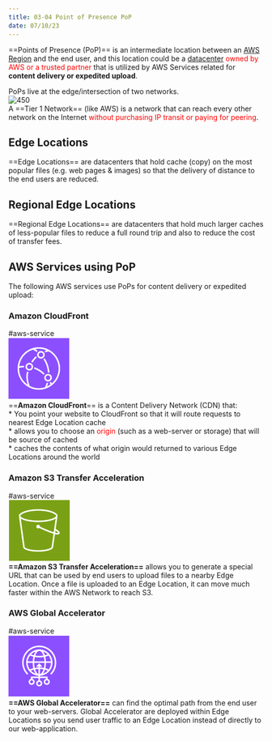 ```yaml
---
title: 03-04 Point of Presence PoP
date: 07/10/23
---
```


==Points of Presence (PoP)== is an intermediate location between an [AWS Region](03-01%20Global%20Infrastructure.md#regional-services) and the end user, and this location could be a [datacenter](03-01%20Global%20Infrastructure.md#b2786e) <span style="color:#ff0000">owned by AWS or a trusted partner</span> that is utilized by AWS Services related for **content delivery or expedited upload**. 

PoPs live at the edge/intersection of two networks.   
![450](../../images/03_Global_Infrastructure/PoP_Diagram.png)  
A ==Tier 1 Network== (like AWS) is a network that can reach every other network on the Internet <span style="color:#ff0000"></span><span style="color:#ff0000">without purchasing IP transit or paying for peering</span>. 

## Edge Locations

==Edge Locations== are datacenters that hold cache (copy) on the most popular files (e.g. web pages & images) so that the delivery of distance to the end users are reduced. 

## Regional Edge Locations

==Regional Edge Locations== are datacenters that hold much larger caches of less-popular files to reduce a full round trip and also to reduce the cost of transfer fees. 

## AWS Services using PoP

The following AWS services use PoPs for content delivery or expedited upload:

### Amazon CloudFront

\#aws-service   
![75](images/icons/CloudFront_Icon.png)  
==**Amazon CloudFront**== is a Content Delivery Network (CDN) that:  
\* You point your website to CloudFront so that it will route requests to nearest Edge Location cache   
\* allows you to choose an <span style="color:#ff0000">origin</span> (such as a web-server or storage) that will be source of cached  
\* caches the contents of what origin would returned to various Edge Locations around the world

### Amazon S3 Transfer Acceleration

\#aws-service   
![75](images/icons/S3_Icon.png)  
**==Amazon S3 Transfer Acceleration==** allows you to generate a special URL that can be used by end users to upload files to a nearby Edge Location. Once a file is uploaded to an Edge Location, it can move much faster within the AWS Network to reach S3. 

### AWS Global Accelerator

\#aws-service   
![75](images/icons/Global_Accelerator_Icon.png)  
**==AWS Global Accelerator==** can find the optimal path from the end user to your web-servers. Global Accelerator are deployed within Edge Locations so you send user traffic to an Edge Location instead of directly to our web-application.
